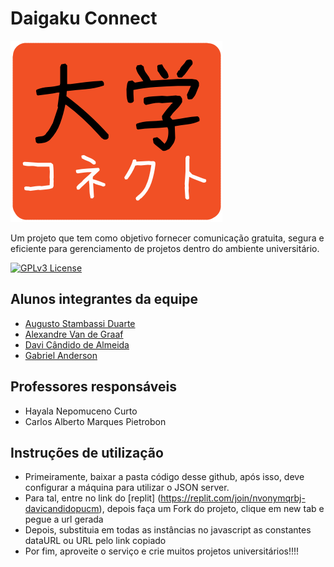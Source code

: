 # Daigaku Connect

![](https://github.com/ICEI-PUC-Minas-PMGCC-TI/daigaku-connect/blob/main/source/logo.png?raw=true)

Um projeto que tem como objetivo fornecer comunicação gratuita, segura e eficiente para gerenciamento de projetos dentro do ambiente universitário.

[![GPLv3 License](https://img.shields.io/badge/License-GPL%20v3-yellow.svg)](https://www.gnu.org/licenses/gpl-3.0.en.html) 

## Alunos integrantes da equipe

* [Augusto Stambassi Duarte](https://github.com/Stambassi)
* [Alexandre Van de Graaf](https://github.com/Fan77asyy)
* [Davi Cândido de Almeida](https://github.com/DaviKandido)
* [Gabriel Anderson](https://github.com/gonafritas)

   
## Professores responsáveis

* Hayala Nepomuceno Curto
* Carlos Alberto Marques Pietrobon

## Instruções de utilização
* Primeiramente, baixar a pasta código desse github, após isso, deve configurar a máquina para utilizar o JSON server.
* Para tal, entre no link do [replit] (https://replit.com/join/nvonymqrbj-davicandidopucm), depois faça um Fork do projeto, clique em new tab e pegue a url gerada
* Depois, substituia em todas as instâncias no javascript as constantes dataURL ou URL pelo link copiado
* Por fim, aproveite o serviço e crie muitos projetos universitários!!!!
